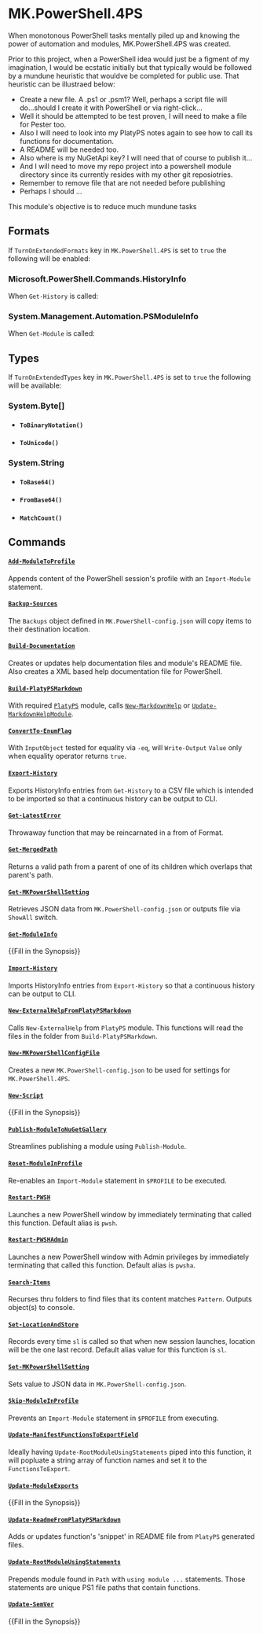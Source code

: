 # MK.PowerShell.4PS

When monotonous PowerShell tasks mentally piled up and knowing the power of automation and modules, MK.PowerShell.4PS was created.

Prior to this project, when a PowerShell idea would just be a figment of my imagination, I would be ecstatic initially but that typically would be followed by a mundune heuristic that wouldve be completed for public use. That heuristic can be illustraed below:

* Create a new file. A .ps1 or .psm1? Well, perhaps a script file will do...should I create it with PowerShell or via right-click...
* Well it should be attempted to be test proven, I will need to make a file for Pester too.
* Also I will need to look into my PlatyPS notes again to see how to call its functions for documentation.
* A README will be needed too.
* Also where is my NuGetApi key?  I will need that of course to publish it...
* And I will need to move my repo project into a powershell module directory since its currently resides with my other git reposiotries.
* Remember to remove file that are not needed before publishing
* Perhaps I should ...

This module's objective is to reduce much mundune tasks 

## Formats

If `TurnOnExtendedFormats` key in `MK.PowerShell.4PS` is set to `true` the following will be enabled:

### Microsoft.PowerShell.Commands.HistoryInfo

When `Get-History` is called:

### System.Management.Automation.PSModuleInfo

When `Get-Module` is called:

## Types

If `TurnOnExtendedTypes` key in `MK.PowerShell.4PS` is set to `true` the following will be available:

### System.Byte[]

* #### `ToBinaryNotation()`
* #### `ToUnicode()`

### System.String

* #### `ToBase64()`
* #### `FromBase64()`
* #### `MatchCount()`

## Commands

#### [`Add-ModuleToProfile`](https://github.com/marckassay/MK.PowerShell.4PS/blob/master/docs/Add-ModuleToProfile.md)

Appends content of the PowerShell session's profile with an `Import-Module` statement. 

#### [`Backup-Sources`](https://github.com/marckassay/MK.PowerShell.4PS/blob/master/docs/Backup-Sources.md)

The `Backups` object defined in `MK.PowerShell-config.json` will copy items to their destination location. 

#### [`Build-Documentation`](https://github.com/marckassay/MK.PowerShell.4PS/blob/master/docs/Build-Documentation.md)

Creates or updates help documentation files and module's README file.  Also creates a XML based help documentation file for PowerShell. 

#### [`Build-PlatyPSMarkdown`](https://github.com/marckassay/MK.PowerShell.4PS/blob/master/docs/Build-PlatyPSMarkdown.md)

With required [`PlatyPS`](https://github.com/PowerShell/platyPS) module, calls [`New-MarkdownHelp`](https://github.com/PowerShell/platyPS/blob/master/docs/New-MarkdownHelp.md) or [`Update-MarkdownHelpModule`](https://github.com/PowerShell/platyPS/blob/master/docs/Update-MarkdownHelpModule.md). 

#### [`ConvertTo-EnumFlag`](https://github.com/marckassay/MK.PowerShell.4PS/blob/master/docs/ConvertTo-EnumFlag.md)

With `InputObject` tested for equality via `-eq`, will `Write-Output` `Value` only when equality operator returns `true`. 

#### [`Export-History`](https://github.com/marckassay/MK.PowerShell.4PS/blob/master/docs/Export-History.md)

Exports HistoryInfo entries from `Get-History` to a CSV file which is intended to be imported so that a continuous history can be output to CLI. 

#### [`Get-LatestError`](https://github.com/marckassay/MK.PowerShell.4PS/blob/master/docs/Get-LatestError.md)

Throwaway function that may be reincarnated in a from of Format. 

#### [`Get-MergedPath`](https://gist.github.com/marckassay/2f54ae68779c9f27fd130b193374335c)

Returns a valid path from a parent of one of its children which overlaps that parent's path. 

#### [`Get-MKPowerShellSetting`](https://github.com/marckassay/MK.PowerShell.4PS/blob/master/docs/Get-MKPowerShellSetting.md)

Retrieves JSON data from `MK.PowerShell-config.json` or outputs file via `ShowAll` switch. 

#### [`Get-ModuleInfo`](https://github.com/marckassay/MK.PowerShell.4PS/blob/master/docs/Get-MKPowerShellSetting.md)

{{Fill in the Synopsis}} 

#### [`Import-History`](https://github.com/marckassay/MK.PowerShell.4PS/blob/master/docs/Import-History.md)

Imports HistoryInfo entries from `Export-History` so that a continuous history can be output to CLI. 

#### [`New-ExternalHelpFromPlatyPSMarkdown`](https://github.com/marckassay/MK.PowerShell.4PS/blob/master/docs/New-ExternalHelpFromPlatyPSMarkdown.md)

Calls `New-ExternalHelp` from `PlatyPS` module.  This functions will read the files in the folder from `Build-PlatyPSMarkdown`. 

#### [`New-MKPowerShellConfigFile`](https://github.com/marckassay/MK.PowerShell.4PS/blob/master/docs/New-MKPowerShellConfigFile.md)

Creates a new `MK.PowerShell-config.json` to be used for settings for `MK.PowerShell.4PS`. 

#### [`New-Script`](https://github.com/marckassay/MK.PowerShell.4PS/blob/master/docs/New-MKPowerShellConfigFile.md)

{{Fill in the Synopsis}} 

#### [`Publish-ModuleToNuGetGallery`](https://github.com/marckassay/MK.PowerShell.4PS/blob/master/docs/Publish-ModuleToNuGetGallery.md)

Streamlines publishing a module using `Publish-Module`. 

#### [`Reset-ModuleInProfile`](https://github.com/marckassay/MK.PowerShell.4PS/blob/master/docs/Publish-ModuleToNuGetGallery.md)

Re-enables an `Import-Module` statement in `$PROFILE` to be executed.  

#### [`Restart-PWSH`](https://github.com/marckassay/MK.PowerShell.4PS/blob/master/docs/Restart-PWSH.md)

Launches a new PowerShell window by immediately terminating that called this function.  Default alias is `pwsh`. 

#### [`Restart-PWSHAdmin`](https://github.com/marckassay/MK.PowerShell.4PS/blob/master/docs/Restart-PWSHAdmin.md)

Launches a new PowerShell window with Admin privileges by immediately terminating that called this function. Default alias is `pwsha`. 

#### [`Search-Items`](https://github.com/marckassay/MK.PowerShell.4PS/blob/master/docs/Search-Items.md)

Recurses thru folders to find files that its content matches `Pattern`.  Outputs object(s) to console. 

#### [`Set-LocationAndStore`](https://github.com/marckassay/MK.PowerShell.4PS/blob/master/docs/Set-LocationAndStore.md)

Records every time `sl` is called so that when new session launches, location will be the one last record.  Default alias value for this function is `sl`. 

#### [`Set-MKPowerShellSetting`](https://github.com/marckassay/MK.PowerShell.4PS/blob/master/docs/Set-MKPowerShellSetting.md)

Sets value to JSON data in `MK.PowerShell-config.json`. 

#### [`Skip-ModuleInProfile`](https://github.com/marckassay/MK.PowerShell.4PS/blob/master/docs/Set-MKPowerShellSetting.md)

Prevents an `Import-Module` statement in `$PROFILE` from executing. 

#### [`Update-ManifestFunctionsToExportField`](https://github.com/marckassay/MK.PowerShell.4PS/blob/master/docs/Update-ManifestFunctionsToExportField.md)

Ideally having `Update-RootModuleUsingStatements` piped into this function, it will popluate a string array of function names and set it to the `FunctionsToExport`. 

#### [`Update-ModuleExports`](https://github.com/marckassay/MK.PowerShell.4PS/blob/master/docs/Update-ManifestFunctionsToExportField.md)

{{Fill in the Synopsis}} 

#### [`Update-ReadmeFromPlatyPSMarkdown`](https://github.com/marckassay/MK.PowerShell.4PS/blob/master/docs/Update-ReadmeFromPlatyPSMarkdown.md)

Adds or updates function's 'snippet' in README file from `PlatyPS` generated files. 

#### [`Update-RootModuleUsingStatements`](https://github.com/marckassay/MK.PowerShell.4PS/blob/master/docs/Update-RootModuleUsingStatements.md)

Prepends module found in `Path` with `using module ...` statements. Those statements are unique PS1 file paths that contain functions. 

#### [`Update-SemVer`](https://github.com/marckassay/MK.PowerShell.4PS/blob/master/docs/Update-RootModuleUsingStatements.md)

{{Fill in the Synopsis}}
